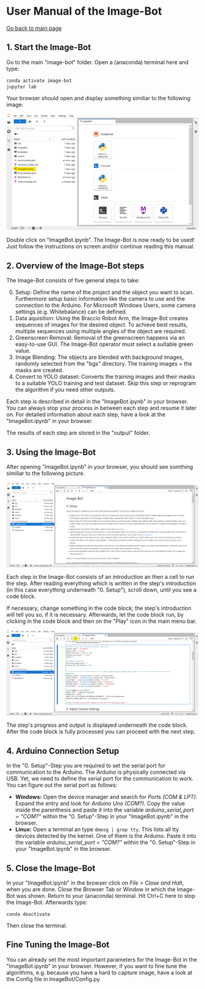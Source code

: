 # User Manual of the Image-Bot

[Go back to main page ](../README.md)

## 1. Start the Image-Bot

Go to the main "image-bot" folder. Open a (anaconda) terminal here and type:

```
conda activate image-bot
jupyter lab
```

Your browser should open and display something similiar to the following image:

![Jupyter Lab](Installation_JupyterMarked.png)

Double click on "ImageBot.ipynb". The Image-Bot is now ready to be used! Just follow the instructions on screen and/or continue reading this manual.


## 2. Overview of the Image-Bot steps

The Image-Bot consists of five general steps to take:

0. Setup: Define the name of the project and the object you want to scan. Furthermore setup basic information like the camera to use and the connection to the Arduino. For Microsoft Windows Users, some camera settings (e.g. Whitebalance) can be defined.
1. Data aquisition: Using the Braccio Robot Arm, the Image-Bot creates sequences of images for the desired object. To achieve best results, multiple sequences using multiple angles of the object are required.
2. Greenscreen Removal: Removal of the greenscreen happens via an easy-to-use GUI. The Image-Bot operator must select a suitable green value.
3. Image Blending: The objects are blended with background images, randomly selected from the "bgs" directory. The training images + the masks are created.
4. Convert to YOLO dataset: Converts the training images and their masks to a suitable YOLO training and test dataset. Skip this step or reprogram the algorithm if you need other outputs.

Each step is described in detail in the "ImageBot.ipynb" in your browser. You can always stop your process in between each step and resume it later on. For detailed information about each step, have a look at the "ImageBot.ipynb" in your browser.

The results of each step are stored in the "output" folder.

## 3. Using the Image-Bot

After opening "ImageBot.ipynb" in your browser, you should see somthing similiar to the following picture.

![View on the Image-Bot when first opening the ImageBot.ipynb](ImageBotRunning001.png)

Each step in the Image-Bot consists of an introduction an then a cell to run the step. After reading everything which is written in the step's introduction (in this case everything underneath "0. Setup"), scroll down, until you see a code block.

If necessary, change something in the code block; the step's introduction will tell you so, if it is necessary. Afterwards, let the code block run, by clicking in the code block and then on the "Play" icon in the main menu bar.

![View on the Image-Bot when first opening the ImageBot.ipynb](ImageBotRunning002_marked.png)

The step's progress and output is displayed underneath the code block. After the code block is fully processed you can proceed with the next step.

## 4. Arduino Connection Setup

In the "0. Setup"-Step you are required to set the serial port for communication to the Arduino. The Arduino is physically connected via USB. Yet, we need to define the serial port for the communication to work. You can figure out the serial port as follows:

* **Windows:** Open the device manager and search for *Ports (COM & LPT)*. Expand the entry and look for *Arduino Uno (COM?)*. Copy the value inside the parenthesis and paste it into the variable *arduino_serial_port = "COM?"*  within the "0. Setup"-Step in your "ImageBot.ipynb" in the browser.
* **Linux:** Open a terminal an type ```dmesg | grep tty```. This lists all tty devices detected by the kernel. One of them is the Arduino. Paste it into the variable *arduino_serial_port = "COM?"*  within the "0. Setup"-Step in your "ImageBot.ipynb" in the browser.

## 5. Close the Image-Bot

In your "ImageBot.ipynb" in the browser click on *File > Close and Halt*, when you are done. Close the Browser Tab or Window in which the Image-Bot was shown. Return to your (anaconda) terminal. Hit Ctrl+C here to stop the Image-Bot. Afterwards type:

```
conda deactivate
```

Then close the terminal.

## Fine Tuning the Image-Bot

You can already set the most important parameters for the Image-Bot in the "ImageBot.ipynb" in your browser. However, if you want to fine tune the algorithms, e.g. because you have a hard to capture image, have a look at the Config file in ImageBot/Config.py.




